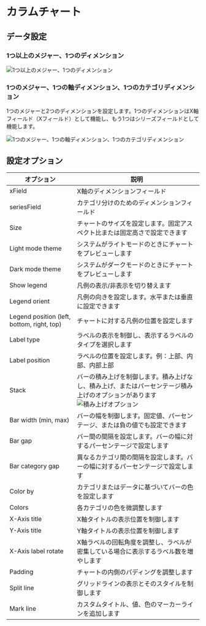 # カラムチャート

## データ設定

### 1つ以上のメジャー、1つのディメンション

![1つ以上のメジャー、1つのディメンション](https://static-docs.nocobase.com/202410091058207.png)

### 1つのメジャー、1つの軸ディメンション、1つのカテゴリディメンション

1つのメジャーと2つのディメンションを設定します。1つのディメンションはX軸フィールド（Xフィールド）として機能し、もう1つはシリーズフィールドとして機能します。

![1つのメジャー、1つの軸ディメンション、1つのカテゴリディメンション](https://static-docs.nocobase.com/202410091105937.png)

## 設定オプション

| オプション                     | 説明                                                                                           |
| -------------------------- | ----------------------------------------------------------------------------------------------------- |
| xField                      | X軸のディメンションフィールド                                                                        |
| seriesField                 | カテゴリ分けのためのディメンションフィールド                                                                    |
| Size                        | チャートのサイズを設定します。固定アスペクト比または固定高さで設定できます                                |
| Light mode theme            | システムがライトモードのときにチャートをプレビューします                                                    |
| Dark mode theme             | システムがダークモードのときにチャートをプレビューします                                                     |
| Show legend                 | 凡例の表示/非表示を切り替えます                                                                   |
| Legend orient               | 凡例の向きを設定します。水平または垂直に設定できます                                      |
| Legend position (left, bottom, right, top) | チャートに対する凡例の位置を設定します                                           |
| Label type                  | ラベルの表示を制御し、表示するラベルのタイプを選択します                                    |
| Label position              | ラベルの位置を設定します。例：上部、内部、内部上部                                    |
| Stack                       | バーの積み上げを制御します。積み上げなし、積み上げ、またはパーセンテージ積み上げのオプションがあります  <br /> ![積み上げオプション](https://static-docs.nocobase.com/202410091108049.png) |
| Bar width (min, max)        | バーの幅を制御します。固定値、パーセンテージ、または負の値でも設定できます         |
| Bar gap                     | バー間の間隔を設定します。バーの幅に対するパーセンテージで設定します                                        |
| Bar category gap            | 異なるカテゴリ間の間隔を設定します。バーの幅に対するパーセンテージで設定します                        |
| Color by                    | カテゴリまたはデータに基づいてバーの色を設定します                                                                 |
| Colors                      | 各カテゴリの色を微調整します                                                                 |
| X-Axis title                | X軸タイトルの表示位置を制御します                                                      |
| Y-Axis title                | Y軸タイトルの表示位置を制御します                                                      |
| X-Axis label rotate         | X軸ラベルの回転角度を調整し、ラベルが密集している場合に表示するラベル数を増やします             |
| Padding                     | チャートの内側のパディングを調整します                                                                      |
| Split line                  | グリッドラインの表示とそのスタイルを制御します                                               |
| Mark line                   | カスタムタイトル、値、色のマーカーラインを追加します                                               | 
